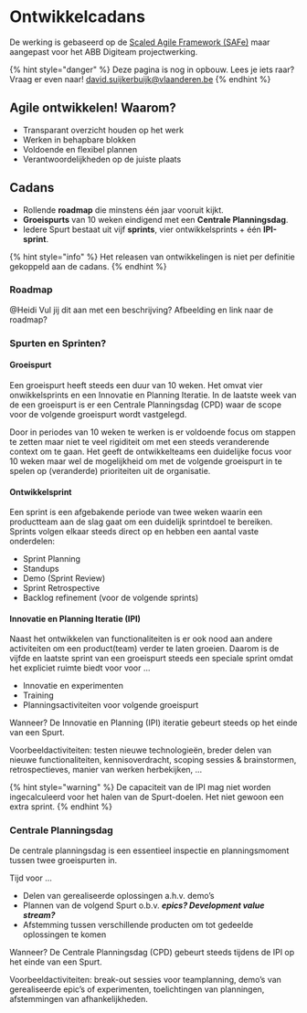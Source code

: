# Ontwikkelcadans

De werking is gebaseerd op de [Scaled Agile Framework \(SAFe\)](https://www.scaledagileframework.com) maar aangepast voor het ABB Digiteam projectwerking.

{% hint style="danger" %}
Deze pagina is nog in opbouw. Lees je iets raar? Vraag er even naar! [david.suijkerbuijk@vlaanderen.be](mailto:david.suijkerbuijk@vlaanderen.be)
{% endhint %}

## Agile ontwikkelen! Waarom?

* Transparant overzicht houden op het werk
* Werken in behapbare blokken
* Voldoende en flexibel plannen
* Verantwoordelijkheden op de juiste plaats

## Cadans

* Rollende **roadmap** die minstens één jaar vooruit kijkt.
* **Groeispurts** van 10 weken eindigend met een **Centrale Planningsdag**.
* Iedere Spurt bestaat uit vijf **sprints**, vier ontwikkelsprints +  één **IPI-sprint**.

{% hint style="info" %}
Het releasen van ontwikkelingen is niet per definitie gekoppeld aan de cadans.
{% endhint %}

### Roadmap

@Heidi Vul jij dit aan met een beschrijving? Afbeelding en link naar de roadmap?

### Spurten en Sprinten?

#### Groeispurt

Een groeispurt heeft steeds een duur van 10 weken. Het omvat vier onwikkelsprints en een Innovatie en Planning Iteratie. In de laatste week van de een groeispurt is er een Centrale Planningsdag \(CPD\) waar de scope voor de volgende groeispurt wordt vastgelegd. 

Door in periodes van 10 weken te werken is er voldoende focus om stappen te zetten maar niet te veel rigiditeit om met een steeds veranderende context om te gaan. Het geeft de ontwikkelteams een duidelijke focus voor 10 weken maar wel de mogelijkheid om met de volgende groeispurt in te spelen op \(veranderde\) prioriteiten uit de organisatie.

#### Ontwikkelsprint

Een sprint is een afgebakende periode van twee weken waarin een productteam aan de slag gaat om een duidelijk sprintdoel te bereiken. Sprints volgen elkaar steeds direct op en hebben een aantal vaste onderdelen:

* Sprint Planning
* Standups
* Demo \(Sprint Review\)
* Sprint Retrospective
* Backlog refinement \(voor de volgende sprints\)

#### Innovatie en Planning Iteratie \(IPI\)

Naast het ontwikkelen van functionaliteiten is er ook nood aan andere activiteiten om een product\(team\) verder te laten groeien. Daarom is de vijfde en laatste sprint van een groeispurt steeds een speciale sprint omdat het expliciet ruimte biedt voor voor … 

* Innovatie en experimenten
* Training
* Planningsactiviteiten voor volgende groeispurt

Wanneer? De Innovatie en Planning \(IPI\) iteratie gebeurt steeds op het einde van een Spurt.

Voorbeeldactiviteiten: testen nieuwe technologieën, breder delen van nieuwe functionaliteiten, kennisoverdracht, scoping sessies & brainstormen, retrospectieves, manier van werken herbekijken, …

{% hint style="warning" %}
De capaciteit van de IPI mag niet worden ingecalculeerd voor het halen van de Spurt-doelen. Het niet gewoon een extra sprint.
{% endhint %}

### Centrale Planningsdag

De centrale planningsdag is een essentieel inspectie en planningsmoment tussen twee groeispurten in.

Tijd voor … 

* Delen van gerealiseerde oplossingen a.h.v. demo’s
* Plannen van de volgend Spurt o.b.v. _**epics? Development value stream?**_
* Afstemming tussen verschillende producten om tot gedeelde oplossingen te komen

Wanneer? De Centrale Planningsdag \(CPD\) gebeurt steeds tijdens de IPI op het einde van een Spurt.

Voorbeeldactiviteiten: break-out sessies voor teamplanning, demo’s van gerealiseerde epic’s of experimenten, toelichtingen van planningen, afstemmingen van afhankelijkheden.





